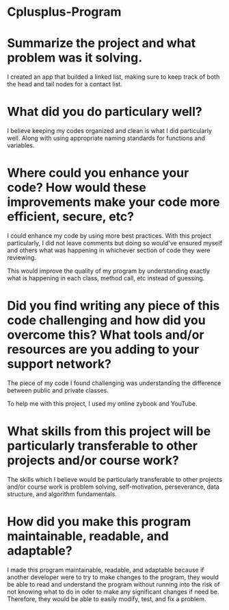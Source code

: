 # Cplusplus-Program

# Summarize the project and what problem was it solving.
I created an app that builded a linked list, making sure to keep track of both the head and tail nodes for a contact list.

# What did you do particulary well?
I believe keeping my codes organized and clean is what I did particularly well. Along with using appropriate naming standards for functions and variables.

# Where could you enhance your code? How would these improvements make your code more efficient, secure, etc?
I could enhance my code by using more best practices. With this project particularly, I did not leave comments but doing so would've ensured myself and others what was happening in whichever section of code they were reviewing. 

This would improve the quality of my program by understanding exactly what is happening in each class, method call, etc instead of guessing.

# Did you find writing any piece of this code challenging and how did you overcome this? What tools and/or resources are you adding to your support network?
The piece of my code I found challenging was understanding the difference between public and private classes.

To help me with this project, I used my online zybook and YouTube.

# What skills from this project will be particularly transferable to other projects and/or course work? 
The skills which I believe would be particularly transferable to other projects and/or course work is problem solving, self-motivation, perseverance, data structure, and algorithm fundamentals. 

# How did you make this program maintainable, readable, and adaptable?
I made this program maintainable, readable, and adaptable because if another developer were to try to make changes to the program, they would be able to read and understand the program without running into the risk of not knowing what to do in oder to make any significant changes if need be. Therefore, they would be able to easily modify, test, and fix a problem.

